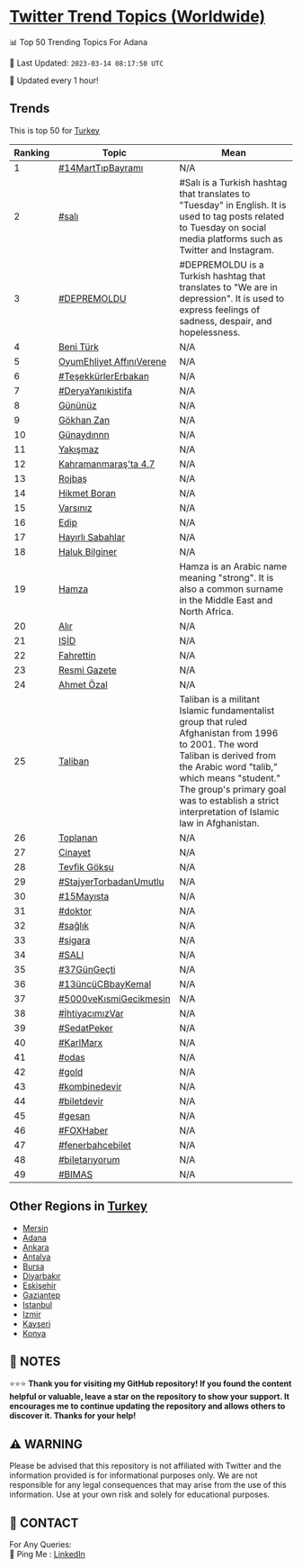 [Twitter Trend Topics (Worldwide)](https://github.com/ErcinDedeoglu/Twitter-Trend-Topics)
==========


📊 Top 50 Trending Topics For Adana

📆 Last Updated: `2023-03-14 08:17:50 UTC`

🔧 Updated every 1 hour!


## Trends

This is top 50 for [Turkey](</Turkey>)

| Ranking | Topic | Mean |
| ------- | ------------ | ------------ |
| 1 | [#14MartTıpBayramı](http://twitter.com/search?q=%2314MartT%c4%b1pBayram%c4%b1) | N/A |
| 2 | [#salı](http://twitter.com/search?q=%23sal%c4%b1) | #Salı is a Turkish hashtag that translates to "Tuesday" in English. It is used to tag posts related to Tuesday on social media platforms such as Twitter and Instagram. |
| 3 | [#DEPREMOLDU](http://twitter.com/search?q=%23DEPREMOLDU) | #DEPREMOLDU is a Turkish hashtag that translates to "We are in depression". It is used to express feelings of sadness, despair, and hopelessness. |
| 4 | [Beni Türk](http://twitter.com/search?q=Beni+T%c3%bcrk) | N/A |
| 5 | [OyumEhliyet AffınıVerene](http://twitter.com/search?q=OyumEhliyet+Aff%c4%b1n%c4%b1Verene) | N/A |
| 6 | [#TeşekkürlerErbakan](http://twitter.com/search?q=%23Te%c5%9fekk%c3%bcrlerErbakan) | N/A |
| 7 | [#DeryaYanıkistifa](http://twitter.com/search?q=%23DeryaYan%c4%b1kistifa) | N/A |
| 8 | [Gününüz](http://twitter.com/search?q=G%c3%bcn%c3%bcn%c3%bcz) | N/A |
| 9 | [Gökhan Zan](http://twitter.com/search?q=G%c3%b6khan+Zan) | N/A |
| 10 | [Günaydınnn](http://twitter.com/search?q=G%c3%bcnayd%c4%b1nnn) | N/A |
| 11 | [Yakışmaz](http://twitter.com/search?q=Yak%c4%b1%c5%9fmaz) | N/A |
| 12 | [Kahramanmaraş'ta 4.7](http://twitter.com/search?q=Kahramanmara%c5%9f%27ta+4.7) | N/A |
| 13 | [Rojbaş](http://twitter.com/search?q=Rojba%c5%9f) | N/A |
| 14 | [Hikmet Boran](http://twitter.com/search?q=Hikmet+Boran) | N/A |
| 15 | [Varsınız](http://twitter.com/search?q=Vars%c4%b1n%c4%b1z) | N/A |
| 16 | [Edip](http://twitter.com/search?q=Edip) | N/A |
| 17 | [Hayırlı Sabahlar](http://twitter.com/search?q=Hay%c4%b1rl%c4%b1+Sabahlar) | N/A |
| 18 | [Haluk Bilginer](http://twitter.com/search?q=Haluk+Bilginer) | N/A |
| 19 | [Hamza](http://twitter.com/search?q=Hamza) | Hamza is an Arabic name meaning "strong". It is also a common surname in the Middle East and North Africa. |
| 20 | [Alır](http://twitter.com/search?q=Al%c4%b1r) | N/A |
| 21 | [IŞİD](http://twitter.com/search?q=I%c5%9e%c4%b0D) | N/A |
| 22 | [Fahrettin](http://twitter.com/search?q=Fahrettin) | N/A |
| 23 | [Resmi Gazete](http://twitter.com/search?q=Resmi+Gazete) | N/A |
| 24 | [Ahmet Özal](http://twitter.com/search?q=Ahmet+%c3%96zal) | N/A |
| 25 | [Taliban](http://twitter.com/search?q=Taliban) | Taliban is a militant Islamic fundamentalist group that ruled Afghanistan from 1996 to 2001. The word Taliban is derived from the Arabic word "talib," which means "student." The group's primary goal was to establish a strict interpretation of Islamic law in Afghanistan. |
| 26 | [Toplanan](http://twitter.com/search?q=Toplanan) | N/A |
| 27 | [Cinayet](http://twitter.com/search?q=Cinayet) | N/A |
| 28 | [Tevfik Göksu](http://twitter.com/search?q=Tevfik+G%c3%b6ksu) | N/A |
| 29 | [#StajyerTorbadanUmutlu](http://twitter.com/search?q=%23StajyerTorbadanUmutlu) | N/A |
| 30 | [#15Mayısta](http://twitter.com/search?q=%2315May%c4%b1sta) | N/A |
| 31 | [#doktor](http://twitter.com/search?q=%23doktor) | N/A |
| 32 | [#sağlık](http://twitter.com/search?q=%23sa%c4%9fl%c4%b1k) | N/A |
| 33 | [#sigara](http://twitter.com/search?q=%23sigara) | N/A |
| 34 | [#SALI](http://twitter.com/search?q=%23SALI) | N/A |
| 35 | [#37GünGeçti](http://twitter.com/search?q=%2337G%c3%bcnGe%c3%a7ti) | N/A |
| 36 | [#13üncüCBbayKemal](http://twitter.com/search?q=%2313%c3%bcnc%c3%bcCBbayKemal) | N/A |
| 37 | [#5000veKısmiGecikmesin](http://twitter.com/search?q=%235000veK%c4%b1smiGecikmesin) | N/A |
| 38 | [#İhtiyacımızVar](http://twitter.com/search?q=%23%c4%b0htiyac%c4%b1m%c4%b1zVar) | N/A |
| 39 | [#SedatPeker](http://twitter.com/search?q=%23SedatPeker) | N/A |
| 40 | [#KarlMarx](http://twitter.com/search?q=%23KarlMarx) | N/A |
| 41 | [#odas](http://twitter.com/search?q=%23odas) | N/A |
| 42 | [#gold](http://twitter.com/search?q=%23gold) | N/A |
| 43 | [#kombinedevir](http://twitter.com/search?q=%23kombinedevir) | N/A |
| 44 | [#biletdevir](http://twitter.com/search?q=%23biletdevir) | N/A |
| 45 | [#gesan](http://twitter.com/search?q=%23gesan) | N/A |
| 46 | [#FOXHaber](http://twitter.com/search?q=%23FOXHaber) | N/A |
| 47 | [#fenerbahcebilet](http://twitter.com/search?q=%23fenerbahcebilet) | N/A |
| 48 | [#biletarıyorum](http://twitter.com/search?q=%23biletar%c4%b1yorum) | N/A |
| 49 | [#BIMAS](http://twitter.com/search?q=%23BIMAS) | N/A |



## Other Regions in [Turkey](</Turkey>)

* [Mersin](</Turkey/Mersin.md>)
* [Adana](</Turkey/Adana.md>)
* [Ankara](</Turkey/Ankara.md>)
* [Antalya](</Turkey/Antalya.md>)
* [Bursa](</Turkey/Bursa.md>)
* [Diyarbakır](</Turkey/Diyarbakır.md>)
* [Eskişehir](</Turkey/Eskişehir.md>)
* [Gaziantep](</Turkey/Gaziantep.md>)
* [Istanbul](</Turkey/Istanbul.md>)
* [Izmir](</Turkey/Izmir.md>)
* [Kayseri](</Turkey/Kayseri.md>)
* [Konya](</Turkey/Konya.md>)



## 📝 NOTES

⭐⭐⭐ **Thank you for visiting my GitHub repository! If you found the content helpful or valuable, leave a star on the repository to show your support. It encourages me to continue updating the repository and allows others to discover it. Thanks for your help!**


## ⚠️ WARNING

Please be advised that this repository is not affiliated with Twitter and the information provided is for informational purposes only. We are not responsible for any legal consequences that may arise from the use of this information. Use at your own risk and solely for educational purposes.


## 📨 CONTACT

 For Any Queries:  
            🏓 Ping Me : [LinkedIn](https://www.linkedin.com/in/ercindedeoglu/)
